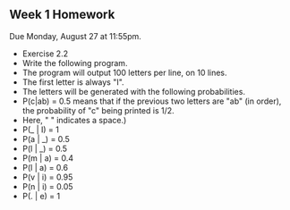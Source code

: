 Week 1 Homework
--
Due Monday, August 27 at 11:55pm.

* Exercise 2.2
* Write the following program.
 * The program will output 100 letters per line, on 10 lines. 
 * The first letter is always "I".
 * The letters will be generated with the following probabilities.  
 * P(c|ab) = 0.5 means that if the previous two letters are "ab" (in order), the probability of "c" being printed is 1/2.  
 * Here, " " indicates a space.)
 * P(_ | I) = 1
 * P(a | _) = 0.5
 * P(l | _) = 0.5
 * P(m | a) = 0.4
 * P(l | a) = 0.6
 * P(v | i) = 0.95
 * P(n | i) = 0.05
 * P(. | e) = 1
